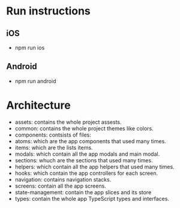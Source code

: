 #  Run instructions

## iOS
- npm run ios

## Android
- npm run android

# Architecture

- assets: contains the whole project assests.
- common: contains the whole project themes like colors.
- components: contsists of files:
 - atoms: which are the app components that used many times.
 - items: which are the lists items. 
 - modals: which contain all the app modals and main modal.
 - sections: whuch are the sections that used many times.
- helpers: which contain all the app helpers that used many times.
- hooks: which contain the app controllers for each screen.
- navigation: contains navigation stacks.
- screens: contain all the app screens.
- state-management: contain the app slices and its store
- types: contain the whole app TypeScript types and interfaces.  
